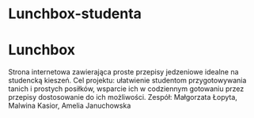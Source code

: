 # Lunchbox-studenta
# Lunchbox
 Strona internetowa zawierająca proste przepisy jedzeniowe idealne na studencką kieszeń. 
 Cel projektu: ułatwienie studentom przygotowywania tanich i prostych posiłków, wsparcie ich w codziennym gotowaniu przez przepisy dostosowanie do ich możliwości. Zespół: Małgorzata Łopyta, Malwina Kasior, Amelia Januchowska
